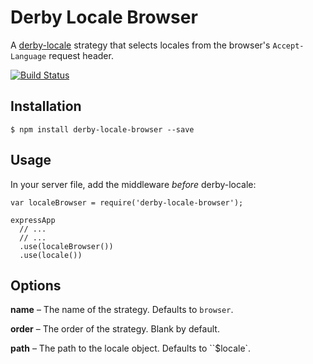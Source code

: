 Derby Locale Browser
====================

A [derby-locale](https://github.com/psirenny/derby-locale) strategy that selects locales from the browser's `Accept-Language` request header.

[![Build Status](https://travis-ci.org/psirenny/derby-locale-browser.png?branch=master)](https://travis-ci.org/psirenny/derby-locale-browser)

Installation
------------

    $ npm install derby-locale-browser --save

Usage
-----

In your server file, add the middleware *before* derby-locale:

    var localeBrowser = require('derby-locale-browser');

    expressApp
      // ...
      // ...
      .use(localeBrowser())
      .use(locale())

Options
-------

**name** – The name of the strategy. Defaults to `browser`.

**order** – The order of the strategy. Blank by default.

**path** – The path to the locale object. Defaults to ``$locale`.
